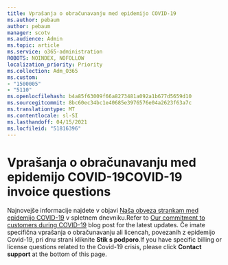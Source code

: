 ```yaml
---
title: Vprašanja o obračunavanju med epidemijo COVID-19
ms.author: pebaum
author: pebaum
manager: scotv
ms.audience: Admin
ms.topic: article
ms.service: o365-administration
ROBOTS: NOINDEX, NOFOLLOW
localization_priority: Priority
ms.collection: Adm_O365
ms.custom:
- "1500005"
- "5110"
ms.openlocfilehash: b4a85f63009f66a8273481a092a1b677d5659d10
ms.sourcegitcommit: 8bc60ec34bc1e40685e3976576e04a2623f63a7c
ms.translationtype: MT
ms.contentlocale: sl-SI
ms.lasthandoff: 04/15/2021
ms.locfileid: "51816396"
---
```

# <a name="covid-19-invoice-questions"></a><span data-ttu-id="706af-102">Vprašanja o obračunavanju med epidemijo COVID-19</span><span class="sxs-lookup"><span data-stu-id="706af-102">COVID-19 invoice questions</span></span>

<span data-ttu-id="706af-103">Najnovejše informacije najdete v objavi [Naša obveza strankam med epidemijo COVID-19](https://www.microsoft.com/microsoft-365/blog/2020/03/05/our-commitment-to-customers-during-covid-19/) v spletnem dnevniku.</span><span class="sxs-lookup"><span data-stu-id="706af-103">Refer to [Our commitment to customers during COVID-19](https://www.microsoft.com/microsoft-365/blog/2020/03/05/our-commitment-to-customers-during-covid-19/) blog post for the latest updates.</span></span>  <span data-ttu-id="706af-104">Če imate specifična vprašanja o obračunavanju ali licencah, povezanih z epidemijo Covid-19, pri dnu strani kliknite **Stik s podporo**.</span><span class="sxs-lookup"><span data-stu-id="706af-104">If you have specific billing or license questions related to the Covid-19 crisis, please click **Contact support** at the bottom of this page.</span></span>
